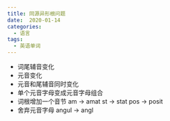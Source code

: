 ```yaml
---
title: 同源异形根问题
date:  2020-01-14
categories:
  - 语言
tags:
  - 英语单词
---
```


- 词尾辅音变化
- 元音变化
- 元音和尾辅音同时变化
- 单个元音字母变成元音字母组合
- 词根增加一个音节 am → amat  st → stat pos → posit
- 舍弃元音字母 angul → angl 